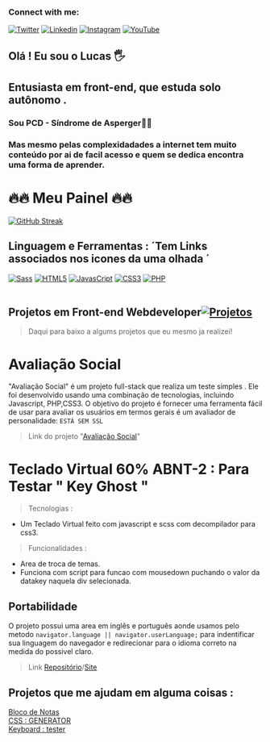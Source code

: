 ### Connect with me:
[![Twitter](https://img.shields.io/badge/Twitter-1DA1F2?style=for-the-badge&logo=twitter&logoColor=white)]( https://twitter.com/_srtouma)
[![Linkedin](	https://img.shields.io/badge/LinkedIn-0077B5?style=for-the-badge&logo=linkedin&logoColor=white)](https://www.linkedin.com/in/lucas-henrique-9a731b254/)
[![Instagram](https://img.shields.io/badge/Instagram-E4405F?style=for-the-badge&logo=instagram&logoColor=white)](https://www.instagram.com/lucasbrazilianman/)
[![YouTube](https://img.shields.io/badge/YouTube-FF0000?style=for-the-badge&logo=youtube&logoColor=white)](https://www.youtube.com/channel/UCJl66HCYI3ClojPwhPdI9VA)

## Olá ! Eu sou o Lucas 🖐️
##  Entusiasta em front-end, que estuda solo autônomo .
### <p><strong>Sou PCD - Síndrome de Asperger👨‍👦</strong></p> 
### <p> Mas mesmo pelas complexidadades a internet tem muito conteúdo por ai de facil acesso e quem se dedica encontra uma forma de aprender.</p>
# 🔥🔥 Meu Painel 🔥🔥
[![GitHub Streak](https://streak-stats.demolab.com?user=touma0dev&theme=dark&border_radius=4.9&locale=pt_BR)](https://git.io/streak-stats)<br>
## Linguagem e Ferramentas : ´Tem Links associados nos icones da uma olhada ´
[![Sass]( https://img.shields.io/badge/Sass-CC6699?style=for-the-badge&logo=sass&logoColor=white)](https://github.com/touma0dev/scss-userfuly-route/tree/main)
[![HTML5](  https://img.shields.io/badge/HTML5-E34F26?style=for-the-badge&logo=html5&logoColor=white)]( https://github.com/touma0dev/clock-full-time)
[![JavasCript](https://img.shields.io/badge/JavaScript-323330?style=for-the-badge&logo=javascript&logoColor=F7DF1E)]( https://github.com/touma0dev/function-javascript-)
[![CSS3](https://img.shields.io/badge/CSS3-1572B6?style=for-the-badge&logo=css3&logoColor=white)]( https://github.com/touma0dev/css-helping-typs)
[![PHP](https://img.shields.io/badge/PHP-777BB4?style=for-the-badge&logo=php&logoColor=white)](https://github.com/touma0dev/full-stack-projects/tree/main/Avaliation%20Social)
<br />
<br />

## Projetos em Front-end Webdeveloper[![Projetos](https://img.shields.io/badge/Projetos-red.svg)](https://github.com/touma0dev/full-stack-projects)
> Daqui para baixo a algums projetos que eu mesmo ja realizei!
# Avaliação Social
"Avaliação Social" é um projeto full-stack que realiza um teste simples . Ele foi desenvolvido usando uma combinação de tecnologias, incluindo Javascript, PHP,CSS3. O objetivo do projeto é fornecer uma ferramenta fácil de usar para avaliar os usuários em termos gerais é um avaliador de personalidade:
`ESTÁ SEM SSL`
>Link do projeto "[Avaliação Social](https://dhardware.rf.gd/formulario?i=1)"

# Teclado Virtual 60% ABNT-2 : Para Testar " Key Ghost "
> Tecnologias :
- Um Teclado Virtual feito com javascript e scss com decompilador para css3.
> Funcionalidades :<br>
 - Area de troca de temas.
 - Funciona com script para funcao com mousedown puchando o valor da datakey naquela div selecionada.
## Portabilidade 
O projeto possui uma area em inglês e português aonde usamos pelo metodo ```navigator.language || navigator.userLanguage;``` para indentificar sua linguagem do navegador e redirecionar para o idioma correto na medida do possivel claro.
>Link  [Repositório](https://github.com/touma0dev/function-javascript-/tree/main/Keyboard%20Virtual%20US%20%20-%20ABNT)/[Site](https://capable-manatee-397450.netlify.app/)

## Projetos que me ajudam em alguma coisas :
[Bloco de Notas](https://blocodenotasaqui.netlify.app/)<br>
[CSS : GENERATOR](https://css-generator-by-touma.netlify.app/)<br>
[Keyboard : tester](https://keyboard-virtual-abnt-2.netlify.app/)<br>
